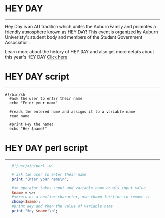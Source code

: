 # HEY DAY
---------
 Hey Day is an AU tradition which unites the Auburn Family and promotes a friendly atmosphere known as HEY DAY! This event is organized by Auburn Univeristy's student body and members of the Student Government Association. 
 
 Learn more about the history of HEY DAY and also get more details about this year's HEY DAY [Click here](http://sga.auburn.edu/hey-day/)
 
 # HEY DAY script 
 ----------------
 ```Shell
#!/bin/sh
   #ask the user to enter their name 
   echo "Enter your name"
   
   #reads the entered name and assigns it to a variable name 
   read name 
   
   #print Hey the name! 
   echo "Hey $name!"
```
# HEY DAY perl script
--------------------
```perl
   #!/usr/bin/perl -w

   # ask the user to enter their name
   print "Enter your name\n";

   #<> operator takes input and variable name equals input value
   $name = <>;
   #<>returns a newline character, use chomp function to remove it
   chomp($name);
   #print Hey and then the value of variable name
   print "Hey $name!\n";
```
 
   
   
   
   
